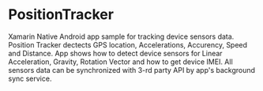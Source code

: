 # PositionTracker
Xamarin Native Android app sample for tracking device sensors data. Position Tracker dectects GPS location, Accelerations, Accurency, Speed and Distance. App shows how to detect device sensors for Linear Acceleration, Gravity, Rotation Vector and how to get device IMEI. All sensors data can be synchronized with 3-rd party API by app's background sync service.
